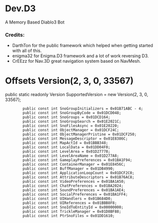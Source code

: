 # Dev.D3
A Memory Based Diablo3 Bot

### Credits:
* DarthTon for the public framework which helped when getting started with all of this.
* enigma32 for Enigma.D3 framework and a lot of work reversing D3.
* CrEEzz for Nav.3D great navigation system based on NavMesh.


# Offsets Version(2, 3, 0, 33567)

public static readonly Version SupportedVersion = new Version(2, 3, 0, 33567);

			public const int SnoGroupInitializers = 0x01B71ABC - 4;
			public const int SnoGroupByCode = 0x01DCD048;
			public const int SnoGroups = 0x01DCD164;
			public const int SnoGroupSearch = 0x01E2021C;
			public const int SnoFilesAsync = 0x01E20220;
			public const int ObjectManager = 0x01DCF24C;
			public const int ObjectManagerPristine = 0x01DCF250;
			public const int MessageDescriptor = 0x01E8386C;
			public const int MapActId = 0x01BBB348;
			public const int LocalData = 0x01DD04F0;
			public const int LevelArea = 0x01D27778;
			public const int LevelAreaName = 0x01D277A8;
			public const int GameplayPreferences = 0x01BA1F94;
			public const int ContainerManager = 0x01E8456C;
			public const int BuffManager = 0x01DB4990;
			public const int ApplicationLoopCount = 0x01DCF2C0;
			public const int AttributeDescriptors = 0x01B76AC8;
			public const int VideoPreferences = 0x01BA1A50;
			public const int ChatPreferences = 0x01BA2024;
			public const int SoundPreferences = 0x01BA1AE4;
			public const int SocialPreferences = 0x01BA1FF4;
			public const int UIHandlers = 0x01B684D0;
			public const int UIReferences = 0x01BBB8F8;
			public const int SnoIdToEntityId = 0x00000000;
			public const int TrickleManager = 0x01D8BF88;
			public const int PtrSnoFiles = 0x01DD1610;
